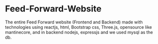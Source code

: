 # Feed-Forward-Website
The entire Feed Forward website (Frontend and Backend) made with technologies using reactjs, html, Bootstrap css, Three.js, opensource like mantinecore, and in backend nodejs, expressjs and we used mysql as the db.
